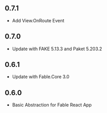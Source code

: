 ## 0.7.1
* Add View.OnRoute Event

## 0.7.0
* Update with FAKE 5.13.3 and Paket 5.203.2

## 0.6.1
* Update with Fable.Core 3.0

## 0.6.0
* Basic Abstraction for Fable React App